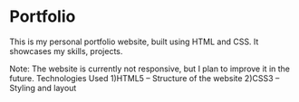 # Portfolio
This is my personal portfolio website, built using HTML and CSS. It showcases my skills, projects.

Note: The website is currently not responsive, but I plan to improve it in the future.
Technologies Used
1)HTML5 – Structure of the website
2)CSS3 – Styling and layout

